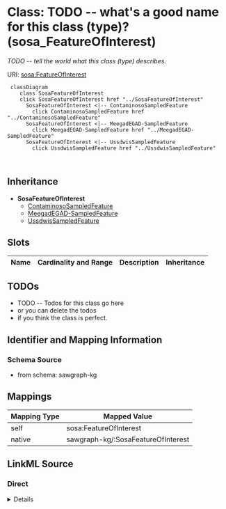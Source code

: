 

# Class: TODO -- what's a good name for this class (type)? (sosa_FeatureOfInterest)


_TODO -- tell the world what this class (type) describes._





URI: [sosa:FeatureOfInterest](http://www.w3.org/ns/sosa/FeatureOfInterest)






```mermaid
 classDiagram
    class SosaFeatureOfInterest
    click SosaFeatureOfInterest href "../SosaFeatureOfInterest"
      SosaFeatureOfInterest <|-- ContaminosoSampledFeature
        click ContaminosoSampledFeature href "../ContaminosoSampledFeature"
      SosaFeatureOfInterest <|-- MeegadEGAD-SampledFeature
        click MeegadEGAD-SampledFeature href "../MeegadEGAD-SampledFeature"
      SosaFeatureOfInterest <|-- UssdwisSampledFeature
        click UssdwisSampledFeature href "../UssdwisSampledFeature"
      
      
```





## Inheritance
* **SosaFeatureOfInterest**
    * [ContaminosoSampledFeature](../classes/ContaminosoSampledFeature.md)
    * [MeegadEGAD-SampledFeature](../classes/MeegadEGAD-SampledFeature.md)
    * [UssdwisSampledFeature](../classes/UssdwisSampledFeature.md)



## Slots

| Name | Cardinality and Range | Description | Inheritance |
| ---  | --- | --- | --- |









## TODOs

* TODO -- Todos for this class go here
* or you can delete the todos
* if you think the class is perfect.

## Identifier and Mapping Information







### Schema Source


* from schema: sawgraph-kg




## Mappings

| Mapping Type | Mapped Value |
| ---  | ---  |
| self | sosa:FeatureOfInterest |
| native | sawgraph-kg/:SosaFeatureOfInterest |







## LinkML Source

<!-- TODO: investigate https://stackoverflow.com/questions/37606292/how-to-create-tabbed-code-blocks-in-mkdocs-or-sphinx -->

### Direct

<details>
```yaml
name: sosa_FeatureOfInterest
description: TODO -- tell the world what this class (type) describes.
title: TODO -- what's a good name for this class (type)?
todos:
- TODO -- Todos for this class go here
- or you can delete the todos
- if you think the class is perfect.
notes:
- Class with 8196 occurences.
from_schema: sawgraph-kg
class_uri: sosa:FeatureOfInterest

```
</details>

### Induced

<details>
```yaml
name: sosa_FeatureOfInterest
description: TODO -- tell the world what this class (type) describes.
title: TODO -- what's a good name for this class (type)?
todos:
- TODO -- Todos for this class go here
- or you can delete the todos
- if you think the class is perfect.
notes:
- Class with 8196 occurences.
from_schema: sawgraph-kg
class_uri: sosa:FeatureOfInterest

```
</details>